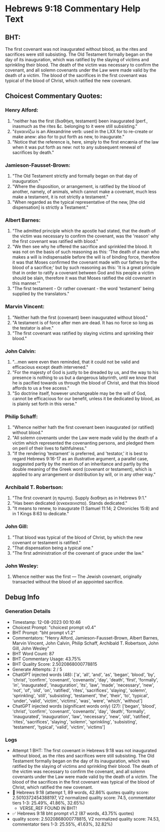 # Hebrews 9:18 Commentary Help Text

## BHT:
The first covenant was not inaugurated without blood, as the rites and sacrifices were still subsisting. The Old Testament formally began on the day of its inauguration, which was ratified by the slaying of victims and sprinkling their blood. The death of the victim was necessary to confirm the covenant, and all solemn covenants under the Law were made valid by the death of a victim. The blood of the sacrifices in the first covenant was typical of the blood of Christ, which ratified the new covenant.

## Choicest Commentary Quotes:
### Henry Alford:
1. "neither has the first (διαθήκη, testament) been inaugurated (perf., inasmuch as the rites &c. belonging to it were still subsisting." 
2. "ἐγκαινίζω is an Alexandrine verb: used in the LXX for to re-create or make anew: also for to put forth as new, to inaugurate."
3. "Notice that the reference is, here, simply to the first encænia of the law when it was put forth as new: not to any subsequent renewal of sacrifices by death."

### Jamieson-Fausset-Brown:
1. "The Old Testament strictly and formally began on that day of
	inauguration."
2. "Where the disposition, or arrangement,
	is ratified by the blood of another, namely, of animals, which cannot
	make a covenant, much less make a testament, it is not
	strictly a testament."
3. "When regarded as the typical representative of the new, [the old dispensation] is strictly a Testament."

### Albert Barnes:
1. "The admitted principle which the apostle had stated, that the death of the victim was necessary to confirm the covenant, was the 'reason' why the first covenant was ratified with blood."
2. "We then see why he offered the sacrifice and sprinkled the blood. It was not on the basis of such reasoning as this: 'The death of a man who makes a will is indispensable before the will is of binding force, therefore it was that Moses confirmed the covenant made with our fathers by the blood of a sacrifice;' but by such reasoning as this: 'It is a great principle that in order to ratify a covenant between God and his people a victim should be slain, therefore it was that Moses ratified the old covenant in this manner.'"
3. "The first testament - Or rather covenant - the word 'testament' being supplied by the translators."

### Marvin Vincent:
1. "Neither hath the first (covenant) been inaugurated without blood."
2. "A testament is of force after men are dead. It has no force so long as the testator is alive."
3. "The first covenant was ratified by slaying victims and sprinkling their blood."

### John Calvin:
1. "...men were even then reminded, that it could not be valid and efficacious except death intervened."
2. "For the majesty of God is justly to be dreaded by us, and the way to his presence is nothing to us but a dangerous labyrinth, until we know that he is pacified towards us through the blood of Christ, and that this blood affords to us a free access."
3. "So doctrine itself, however unchangeable may be the will of God, cannot be efficacious for our benefit, unless it be dedicated by blood, as is plainly set forth in this verse."

### Philip Schaff:
1. "Whence neither hath the first covenant been inaugurated (or ratified) without blood."
2. "All solemn covenants under the Law were made valid by the death of a victim which represented the covenanting persons, and pledged them on peril of their lives to faithfulness."
3. "If the rendering 'testament' is preferred, and 'testator,' it is best to regard Hebrews 9:16-17 as an illustrative argument, a parallel case, suggested partly by the mention of an inheritance and partly by the double meaning of the Greek word (covenant or testament), which is applied to any arrangement or distribution by will, or in any other way."

### Archibald T. Robertson:
1. "The first covenant (η πρωτη). Supply διαθηκη as in Hebrews 9:1."
2. "Has been dedicated (ενκεκαινιστα). Stands dedicated."
3. "It means to renew, to inaugurate (1 Samuel 11:14; 2 Chronicles 15:8) and in 1 Kings 8:63 to dedicate."

### John Gill:
1. "That blood was typical of the blood of Christ, by which the new covenant or testament is ratified."
2. "That dispensation being a typical one."
3. "The first administration of the covenant of grace under the law."

### John Wesley:
1. Whence neither was the first — The Jewish covenant, originally transacted without the blood of an appointed sacrifice.



## Debug Info
### Generation Details
- Timestamp: 12-08-2023 00:10:46
- Choicest Prompt: "choicest prompt v0.4"
- BHT Prompt: "bht prompt v1.2"
- Commentators: "Henry Alford, Jamieson-Fausset-Brown, Albert Barnes, Marvin Vincent, John Calvin, Philip Schaff, Archibald T. Robertson, John Gill, John Wesley"
- BHT Word Count: 87
- BHT Commentary Usage: 43.75%
- BHT Quality Score: 2.5020868000778815
- Generate Attempts: 2 / 5
- ChatGPT injected words (48):
	['a', 'all', 'and', 'as', 'began', 'blood', 'by', 'christ', 'confirm', 'covenant', 'covenants', 'day', 'death', 'first', 'formally', 'in', 'inaugurated', 'inauguration', 'its', 'law', 'made', 'necessary', 'new', 'not', 'of', 'old', 'on', 'ratified', 'rites', 'sacrifices', 'slaying', 'solemn', 'sprinkling', 'still', 'subsisting', 'testament', 'the', 'their', 'to', 'typical', 'under', 'valid', 'victim', 'victims', 'was', 'were', 'which', 'without']
- ChatGPT injected words (significant words only) (27):
	['began', 'blood', 'christ', 'confirm', 'covenant', 'covenants', 'day', 'death', 'formally', 'inaugurated', 'inauguration', 'law', 'necessary', 'new', 'old', 'ratified', 'rites', 'sacrifices', 'slaying', 'solemn', 'sprinkling', 'subsisting', 'testament', 'typical', 'valid', 'victim', 'victims']

### Logs
- Attempt 1 BHT: The first covenant in Hebrews 9:18 was not inaugurated without blood, as the rites and sacrifices were still subsisting. The Old Testament formally began on the day of its inauguration, which was ratified by the slaying of victims and sprinkling their blood. The death of the victim was necessary to confirm the covenant, and all solemn covenants under the Law were made valid by the death of a victim. The blood of the sacrifices in the first covenant was typical of the blood of Christ, which ratified the new covenant.
- 🔄 Hebrews 9:18 (attempt 1, 89 words, 42.86% quotes quality score: 2.5010372454388197, V2 normalized quality score: 74.5, commentator tiers 1-3: 25.49%, 41.86%, 32.65%) 
	- VERSE_REF FOUND IN BHT!
- ✅ Hebrews 9:18 bht prompt v1.2 (87 words, 43.75% quotes)
- quality score: 2.5020868000778815, V2 normalized quality score: 74.53, commentator tiers 1-3: 25.55%, 41.63%, 32.82%)